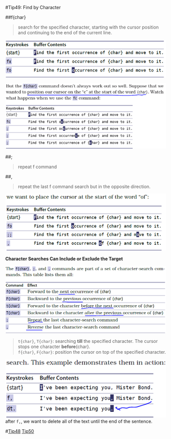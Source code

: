 #Tip49: Find by Character  
  
##f{char}  
>search for the specified character, starting with the cursor position and continuing to the end of the current line.  
  
![tip49_1](images/tip49_1.png)  
  
![tip49_2](images/tip49_2.png)  
  
##;  
>repeat f command   
  
##,  
>repeat the last f command search but in the opposite direction.  
  
![tip49_3](images/tip49_3.png)  
  
  
**Character Searches Can Include or Exclude the Target**  
  
![tip49_4](images/tip49_4.png)  
  
>`t{char}`, `T{char}`: searching **till** the specified character. The cursor stops one character **before**{char}.  
>`f{char}`, `F{char}`: position the cursor on top of the specified character.  
  
![tip49_5](images/tip49_5.png)  
after `f,`, we want to delete all of the text until the end of the sentence.  
  
#[Tip48](tip48.md) [Tip50](tip50.md)
